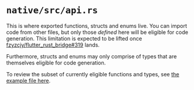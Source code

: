# `native/src/api.rs`

This is where exported functions, structs and enums live. You can import code from
other files, but only those *defined* here will be eligible for code generation.
This limitation is expected to be lifted once [fzyzcjy/flutter_rust_bridge#319](https://github.com/fzyzcjy/flutter_rust_bridge/pull/319) lands.

Furthermore, structs and enums may only comprise of types that are themselves
eligible for code generation.

To review the subset of currently eligible functions and types, see [the example file here](https://github.com/fzyzcjy/flutter_rust_bridge/blob/master/frb_example/pure_dart/rust/src/api.rs).